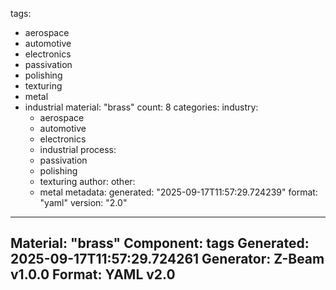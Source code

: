 tags:
  - aerospace
  - automotive
  - electronics
  - passivation
  - polishing
  - texturing
  - metal
  - industrial
material: "brass"
count: 8
categories:
  industry:
    - aerospace
    - automotive
    - electronics
    - industrial
  process:
    - passivation
    - polishing
    - texturing
  author:
  other:
    - metal
metadata:
  generated: "2025-09-17T11:57:29.724239"
  format: "yaml"
  version: "2.0"

---
Material: "brass"
Component: tags
Generated: 2025-09-17T11:57:29.724261
Generator: Z-Beam v1.0.0
Format: YAML v2.0
---